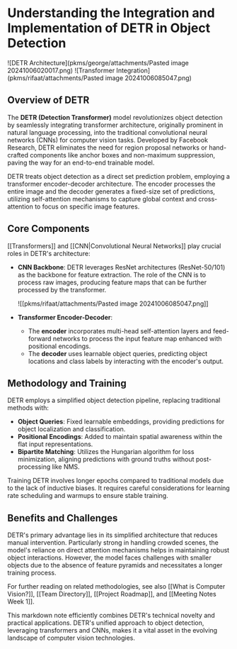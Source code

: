 # Understanding the Integration and Implementation of DETR in Object Detection

![DETR Architecture](pkms/george/attachments/Pasted image 20241006020017.png)
![Transformer Integration](pkms/rifaat/attachments/Pasted image 20241006085047.png)

## Overview of DETR

The **DETR (Detection Transformer)** model revolutionizes object detection by seamlessly integrating transformer architecture, originally prominent in natural language processing, into the traditional convolutional neural networks (CNNs) for computer vision tasks. Developed by Facebook Research, DETR eliminates the need for region proposal networks or hand-crafted components like anchor boxes and non-maximum suppression, paving the way for an end-to-end trainable model. 

DETR treats object detection as a direct set prediction problem, employing a transformer encoder-decoder architecture. The encoder processes the entire image and the decoder generates a fixed-size set of predictions, utilizing self-attention mechanisms to capture global context and cross-attention to focus on specific image features.

## Core Components

[[Transformers]] and [[CNN|Convolutional Neural Networks]] play crucial roles in DETR's architecture:

- **CNN Backbone**: DETR leverages ResNet architectures (ResNet-50/101) as the backbone for feature extraction. The role of the CNN is to process raw images, producing feature maps that can be further processed by the transformer.
  
  ![[pkms/rifaat/attachments/Pasted image 20241006085047.png]]
  
- **Transformer Encoder-Decoder**:
  - The **encoder** incorporates multi-head self-attention layers and feed-forward networks to process the input feature map enhanced with positional encodings.
  - The **decoder** uses learnable object queries, predicting object locations and class labels by interacting with the encoder's output.

## Methodology and Training

DETR employs a simplified object detection pipeline, replacing traditional methods with:

- **Object Queries**: Fixed learnable embeddings, providing predictions for object localization and classification.
- **Positional Encodings**: Added to maintain spatial awareness within the flat input representations.
- **Bipartite Matching**: Utilizes the Hungarian algorithm for loss minimization, aligning predictions with ground truths without post-processing like NMS.

Training DETR involves longer epochs compared to traditional models due to the lack of inductive biases. It requires careful considerations for learning rate scheduling and warmups to ensure stable training.

## Benefits and Challenges

DETR's primary advantage lies in its simplified architecture that reduces manual intervention. Particularly strong in handling crowded scenes, the model's reliance on direct attention mechanisms helps in maintaining robust object interactions. However, the model faces challenges with smaller objects due to the absence of feature pyramids and necessitates a longer training process.

For further reading on related methodologies, see also [[What is Computer Vision?]], [[Team Directory]], [[Project Roadmap]], and [[Meeting Notes Week 1]].

This markdown note efficiently combines DETR's technical novelty and practical applications. DETR's unified approach to object detection, leveraging transformers and CNNs, makes it a vital asset in the evolving landscape of computer vision technologies.
